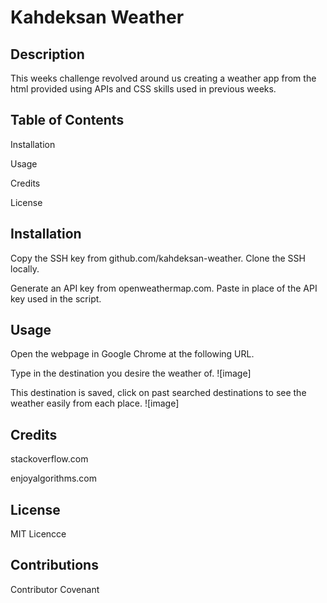 # Kahdeksan Weather
## Description

This weeks challenge revolved around us creating a weather app from the html provided using APIs and CSS skills used in previous weeks. 


## Table of Contents
Installation

Usage

Credits

License

## Installation
Copy the SSH key from github.com/kahdeksan-weather. Clone the SSH locally.

Generate an API key from openweathermap.com. Paste in place of the API key used in the script.

## Usage
Open the webpage in Google Chrome at the following URL.

Type in the destination you desire the weather of.
![image]


This destination is saved, click on past searched destinations to see the weather easily from each place.
![image]


## Credits
stackoverflow.com

enjoyalgorithms.com

## License
MIT Licencce

## Contributions
Contributor Covenant
